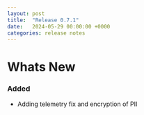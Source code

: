 ```yaml
---
layout: post
title:  "Release 0.7.1"
date:   2024-05-29 00:00:00 +0000
categories: release notes
---
```


# Whats New

### Added

- Adding telemetry fix and encryption of PII


